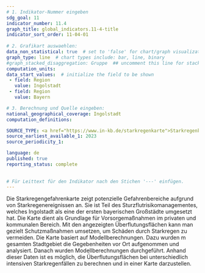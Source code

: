 ```yaml
---
# 1. Indikator-Nummer eingeben 
sdg_goal: 11 
indicator_number: 11.4
graph_title: global_indicators.11-4-title
indicator_sort_order: 11-04-01
 
# 2. Grafikart auswaehlen: 
data_non_statistical: true  # set to 'false' for chart/graph visualization 
graph_type: line  # chart types include: bar, line, binary 
#graph_stacked_disaggregation: Gruppe  ## uncomment this line for stacked bars. eplace 'Geschlecht' with the field of aggregation. 
computation_units: 
data_start_values:  # initialize the field to be shown  
 - field: Region 
   value: Ingolstadt 
 - field: Region 
   value: Bayern 

# 3. Berechnung und Quelle eingeben: 
national_geographical_coverage: Ingolstadt 
computation_definitions: 

SOURCE_TYPE: <a href="https://www.in-kb.de/starkregenkarte">Starkregenkarte INKB</a>  # data source  
source_earliest_available_1: 2023
source_periodicity_1: 

language: de   
published: true 
reporting_status: complete
 
 
# Für Leittext für den Indikator nach den Stichen '---' einfügen. 
---
```

Die Starkregengefahrenkarte zeigt potenzielle Gefahrenbereiche aufgrund von Starkregenereignissen an. Sie ist Teil des Sturzflutrisikomanagementes, welches Ingolstadt als eine der ersten bayerischen Großstädte umgesetzt hat. Die Karte dient als Grundlage für Vorsorgemaßnahmen im privaten und kommunalen Bereich. Mit den angezeigten Überflutungsflächen kann man gezielt Schutzmaßnahmen umsetzen, um Schäden durch Starkregen zu vermeiden. Die Karte basiert auf Modellberechnungen. Dazu wurden m gesamten Stadtgebiet die Gegebenheiten vor Ort aufgenommen und analysiert. Danach wurden Modellberechnungen durchgeführt. Anhand dieser Daten ist es möglich, die Überflutungsflächen bei unterschiedlich intensiven Starkregenfällen zu berechnen und in einer Karte darzustellen. <br>
